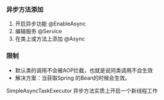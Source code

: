 ### 异步方法添加
 1. 开启异步功能 @EnableAsync
 2. 编辑服务 @Service
 3. 在类上或方法上添加 @Async
 ### 限制
 * 默认类的调用不会被AOP拦截，也就是说同类调用不会生效
 * 解决方案：当获取Spring 的Bean的时候会生效。
 
 SimpleAsyncTaskExecutor 异步方法实质上开启一个新线程工作